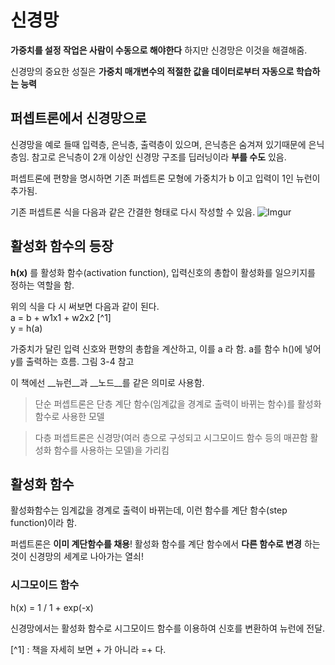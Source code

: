 # 신경망

__가중치를 설정 작업은 사람이 수동으로 해야한다__ 하지만 신경망은 이것을 해결해줌.

신경망의 중요한 성질은 __가중치 매개변수의 적절한 값을 데이터로부터 자동으로 학습하는 능력__

## 퍼셉트론에서 신경망으로

신경망을 예로 들때 입력층, 은닉층, 출력층이 있으며, 은닉층은 숨겨져 있기때문에 은닉층임. 참고로 은닉층이 2개 이상인 신경망 구조를 딥러닝이라 __부를 수도__ 있음.

퍼셉트론에 편향을 명시하면 기존 퍼셉트론 모형에 가중치가 b 이고 입력이 1인 뉴런이 추가됨.

기존 퍼셉트론 식을 다음과 같은 간결한 형태로 다시 작성할 수 있음.
![Imgur](http://i.imgur.com/t7M8d7Q.png)

## 활성화 함수의 등장
__h(x)__ 를 활성화 함수(activation function), 입력신호의 총합이 활성화를 일으키지를 정하는 역할을 함.

위의 식을 다 시 써보면 다음과 같이 된다. <br>
a = b + w1x1 + w2x2 [^1] <br>
y = h(a)

가중치가 달린 입력 신호와 편향의 총합을 계산하고, 이를 a 라 함. a를 함수 h()에 넣어 y를 출력하는 흐름. 그림 3-4 참고

이 책에선 __뉴런__과 __노드__를 같은 의미로 사용함.


> 단순 퍼셉트론은 단층 계단 함수(임계값을 경계로 출력이 바뀌는 함수)를 활성화 함수로 사용한 모델

> 다층 퍼셉트론은 신경망(여러 층으로 구성되고 시그모이드 함수 등의 매끈함 활성화 함수를 사용하는 모델)을 가리킴
##  활성화 함수
활성화함수는 임계값을 경계로 출력이 바뀌는데, 이런 함수를 계단 함수(step function)이라 함.

퍼셉트론은 __이미 계단함수를 채용__! 활성화 함수를 계단 함수에서 __다른 함수로 변경__ 하는 것이 신경망의 세계로 나아가는 열쇠!
### 시그모이드 함수

h(x) = 1 / 1 + exp(-x)

신경망에서는 활성화 함수로 시그모이드 함수를 이용하여 신호를 변환하여 뉴런에 전달.

[^1] : 책을 자세히 보면 + 가 아니라 =+ 다.  